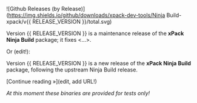 ![Github Releases (by Release)](https://img.shields.io/github/downloads/xpack-dev-tools/Ninja Build-xpack/v{{ RELEASE_VERSION }}/total.svg)

Version {{ RELEASE_VERSION }} is a maintenance release of the **xPack Ninja Build** package; it fixes <...>.

Or (edit!):

Version {{ RELEASE_VERSION }} is a new release of the **xPack Ninja Build** package, following the upstream Ninja Build release.

[Continue reading »](edit, add URL!)

_At this moment these binaries are provided for tests only!_
